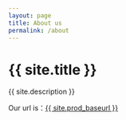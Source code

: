 ```yaml
---
layout: page
title: About us
permalink: /about
---
```


# {{ site.title  }}

{{ site.description }}

Our url is：<a href="{{ site.prod_baseurl }}">{{ site.prod_baseurl }}</a>
